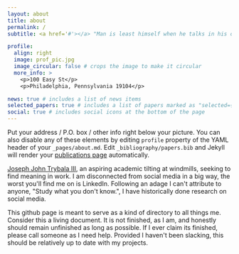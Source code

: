 ```yaml
---
layout: about
title: about
permalink: /
subtitle: <a href='#'></a> "Man is least himself when he talks in his own person. Give him a mask, and he will tell you the truth." - Oscar Wilde

profile:
  align: right
  image: prof_pic.jpg
  image_circular: false # crops the image to make it circular
  more_info: >
    <p>100 Easy St</p>
    <p>Philadelphia, Pennsylvania 19104</p>

news: true # includes a list of news items
selected_papers: true # includes a list of papers marked as "selected={true}"
social: true # includes social icons at the bottom of the page
---
```


Put your address / P.O. box / other info right below your picture. You can also disable any of these elements by editing `profile` property of the YAML header of your `_pages/about.md`. Edit `_bibliography/papers.bib` and Jekyll will render your [publications page](/al-folio/publications/) automatically.

[Joseph John Trybala III](josephtry.github.io), an aspiring academic tilting at windmills, seeking to find meaning in work. I am disconnected from social media in a big way, the worst you'll find me on is LinkedIn. Following an adage I can't attribute to anyone, "Study what you don't know.", I have historically done research on social media. 

This github page is meant to serve as a kind of directory to all things me. Consider this a living document. It is not finished, as I am, and honestly should remain unfinished as long as possible. If I ever claim its finished, please call someone as I need help. Provided I haven't been slacking, this should be relatively up to date with my projects.
